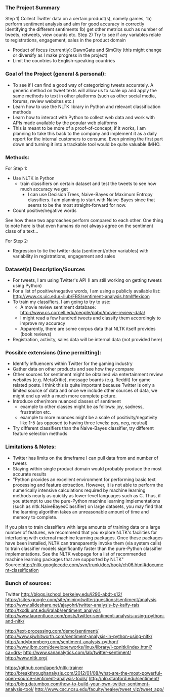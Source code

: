 ### The Project Summary

 Step 1) Collect Twitter data on a certain product(s), namely games,
	1a) perform sentiment analysis and aim for good accuracy in correctly identifying the different sentiments
	1b) get other metrics such as number of tweets, retweets, view counts etc.
 Step 2) Try to see if any variables relate to registrations, engagement, sales in the product domain

- Product of focus (currently): DawnGate and SimCity (this might change or diversify as I make progress in the project)
- Limit the countries to English-speaking countries


### Goal of the Project (general & personal):

- To see if I can find a good way of categorizing tweets accurately. A generic method on tweet texts will allow us to scale up and apply the same methods to text in other platforms (such as other social media, forums, review websites etc.)
- Learn how to use the NLTK library in Python and relevant classification methods
- Learn how to interact with Python to collect web data and work with APIs made available by the popular web platforms
- This is meant to be more of a proof-of-concept; if it works, I am planning to take this back to the company and implement it as a daily report for the internal customers to consume. Even pinning the first part down and turning it into a trackable tool would be quite valuable IMHO. 


### Methods:

For Step 1:
- Use NLTK in Python 
	- train classifiers on certain dataset and test the tweets to see how much accuracy we get
		- I can use Decision Trees, Naive-Bayes or Maximum Entropy classifiers. I am planning to start with Naive-Bayes since that seems to be the most straight-forward for now.
- Count positive/negative words

See how these two approaches perform compared to each other. One thing to note here is that even humans do not always agree on the sentiment class of a text... 

For Step 2:
- Regression to tie the twitter data (sentiment/other variables) with variability in registrations, engagement and sales 

### Dataset(s) Description/Sources

- For tweets, I am using Twitter's API (I am still working on getting tweets using Python)
- For a list of positive/negative words, I am using a publicly available list: http://www.cs.uic.edu/~liub/FBS/sentiment-analysis.html#lexicon
- To train my classifiers, I am going to try to use:
	- A movie review sentiment database: http://www.cs.cornell.edu/people/pabo/movie-review-data/
	- I might read a few hundred tweets and classify them accordingly to improve my accuracy
	- Apparently, there are some corpus data that NLTK itself provides (book reviews)
- Registration, activity, sales data will be internal data (not provided here)

### Possible extensions (time permitting):
- Identify influencers within Twitter for the gaming industry
- Gather data on other products and see how they compare
- Other sources for sentiment might be obtained via entertainment review websites (e.g. MetaCritic), message boards (e.g. Reddit) for game related posts. I think this is quite important because Twitter is only a limited source of data and once we include other sources of data, we might end up with a much more complete picture.
- Introduce other/more nuanced classes of sentiment 
	- example to other classes might be as follows: joy, sadness, frustration etc.
	- example to more nuances might be a scale of positivity/negativity like 1-5 (as opposed to having three levels: pos, neg, neutral)
- Try different classifiers than the Naive-Bayes classifier, try different feature selection methods

### Limitations & Notes:
- Twitter has limits on the timeframe I can pull data from and number of tweets
- Staying within single product domain would probably produce the most accurate results
- "Python provides an excellent environment for performing basic text processing and feature extraction. However, it is not able to perform the numerically intensive calculations required by machine learning methods nearly as quickly as lower-level languages such as C. Thus, if you attempt to use the pure-Python machine learning implementations (such as nltk.NaiveBayesClassifier) on large datasets, you may find that the learning algorithm takes an unreasonable amount of time and memory to complete.

If you plan to train classifiers with large amounts of training data or a large number of features, we recommend that you explore NLTK's facilities for interfacing with external machine learning packages. Once these packages have been installed, NLTK can transparently invoke them (via system calls) to train classifier models significantly faster than the pure-Python classifier implementations. See the NLTK webpage for a list of recommended machine learning packages that are supported by NLTK"
Source:http://nltk.googlecode.com/svn/trunk/doc/book/ch06.html#document-classification


### Bunch of sources:

Twitter
http://blogs.ischool.berkeley.edu/i290-abdt-s12/
https://sites.google.com/site/miningtwitter/questions/sentiment/analysis
http://www.slideshare.net/ajayohri/twitter-analysis-by-kaify-rais
http://txcdk.unt.edu/iralab/sentiment_analysis
http://www.laurentluce.com/posts/twitter-sentiment-analysis-using-python-and-nltk/


http://text-processing.com/demo/sentiment/
http://www.sjwhitworth.com/sentiment-analysis-in-python-using-nltk/
http://andybromberg.com/sentiment-analysis-python/
http://www.ibm.com/developerworks/linux/library/l-cpnltk/index.html?ca=drs-
http://www.sananalytics.com/lab/twitter-sentiment/
http://www.nltk.org/

https://github.com/japerk/nltk-trainer
http://breakthroughanalysis.com/2012/01/08/what-are-the-most-powerful-open-source-sentiment-analysis-tools/
http://nlp.stanford.edu/sentiment/
http://blog.datumbox.com/how-to-build-your-own-twitter-sentiment-analysis-tool/
http://www.csc.ncsu.edu/faculty/healey/tweet_viz/tweet_app/